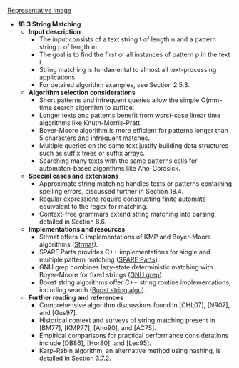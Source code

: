 [Representative image](ADM-ch18-strings-string-matching.best.png)

- **18.3 String Matching**
  - **Input description**
    - The input consists of a text string t of length n and a pattern string p of length m.
    - The goal is to find the first or all instances of pattern p in the text t.
    - String matching is fundamental to almost all text-processing applications.
    - For detailed algorithm examples, see Section 2.5.3.
  - **Algorithm selection considerations**
    - Short patterns and infrequent queries allow the simple O(mn)-time search algorithm to suffice.
    - Longer texts and patterns benefit from worst-case linear time algorithms like Knuth-Morris-Pratt.
    - Boyer-Moore algorithm is more efficient for patterns longer than 5 characters and infrequent matches.
    - Multiple queries on the same text justify building data structures such as suffix trees or suffix arrays.
    - Searching many texts with the same patterns calls for automaton-based algorithms like Aho-Corasick.
  - **Special cases and extensions**
    - Approximate string matching handles texts or patterns containing spelling errors, discussed further in Section 18.4.
    - Regular expressions require constructing finite automata equivalent to the regex for matching.
    - Context-free grammars extend string matching into parsing, detailed in Section 8.6.
  - **Implementations and resources**
    - Strmat offers C implementations of KMP and Boyer-Moore algorithms ([Strmat](http://www.cs.ucdavis.edu/~gusfield/strmat.html)).
    - SPARE Parts provides C++ implementations for single and multiple pattern matching ([SPARE Parts](http://www.fastar.org/)).
    - GNU grep combines lazy-state deterministic matching with Boyer-Moore for fixed strings ([GNU grep](http://directory.fsf.org/project/grep/)).
    - Boost string algorithms offer C++ string routine implementations, including search ([Boost string algo](http://www.boost.org/doc/html/string_algo.html)).
  - **Further reading and references**
    - Comprehensive algorithm discussions found in [CHL07], [NR07], and [Gus97].
    - Historical context and surveys of string matching present in [BM77], [KMP77], [Aho90], and [AC75].
    - Empirical comparisons for practical performance considerations include [DB86], [Hor80], and [Lec95].
    - Karp-Rabin algorithm, an alternative method using hashing, is detailed in Section 3.7.2.
